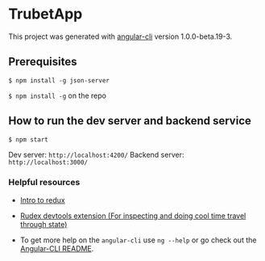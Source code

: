 # TrubetApp

This project was generated with [angular-cli](https://github.com/angular/angular-cli) version 1.0.0-beta.19-3.

## Prerequisites
`$ npm install -g json-server`

`$ npm install -g` on the repo

## How to run the dev server and backend service
`$ npm start`

Dev server: `http://localhost:4200/`
Backend server: `http://localhost:3000/`

### Helpful resources

* [Intro to redux](https://www.smashingmagazine.com/2016/06/an-introduction-to-redux/)

* [Rudex devtools extension (For inspecting and doing cool time travel through state)](https://github.com/zalmoxisus/redux-devtools-extension)

* To get more help on the `angular-cli` use `ng --help` or go check out the [Angular-CLI README](https://github.com/angular/angular-cli/blob/master/README.md).

